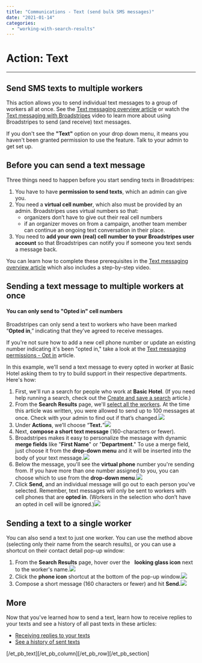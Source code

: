 ```yaml
---
title: "Communications - Text (send bulk SMS messages)"
date: "2021-01-14"
categories: 
  - "working-with-search-results"
---
```



# Action: Text

* * *

## Send SMS texts to multiple workers

This action allows you to send individual text messages to a group of workers all at once. See the [Text messaging overview article](https://help.broadstripes.com/videos/text-messaging-with-broadstripes-video/) or watch the [Text messaging with Broadstripes](https://help.broadstripes.com/help-articles/using-broadstripes/working-with-search-results/text-messaging-with-broadstripes/) video to learn more about using Broadstripes to send (and receive) text messages.

If you don't see the **"Text"** option on your drop down menu, it means you haven't been granted permission to use the feature. Talk to your admin to get set up.

## Before you can send a text message

Three things need to happen before you start sending texts in Broadstripes:

1. You have to have **permission to send texts**, which an admin can give you.
2. You need a **virtual cell number**, which also must be provided by an admin. Broadstripes uses virtual numbers so that:
    - organizers don’t have to give out their real cell numbers
    - if an organizer moves on from a campaign, another team member can continue an ongoing text conversation in their place.
3. You need to **add your own (real) cell number to your Broadstripes user account** so that Broadstripes can notify you if someone you text sends a message back.

You can learn how to complete these prerequisites in the [Text messaging overview article](https://help.broadstripes.com/help-articles/using-broadstripes/messaging/text-messaging/) which also includes a step-by-step video.

## Sending a text message to multiple workers at once

#### You can only send to "Opted in" cell numbers

Broadstripes can only send a text to workers who have been marked “**Opted in**,” indicating that they’ve agreed to receive messages.

If you're not sure how to add a new cell phone number or update an existing number indicating it's been "opted in," take a look at the [Text messaging permissions - Opt in](https://help.broadstripes.com/help-articles/using-broadstripes/working-with-search-results/text-messaging-opted-in-permissions/) article.

In this example, we'll send a text message to every opted in worker at Basic Hotel asking them to try to build support in their respective departments. Here's how:

1. First, we'll run a search for people who work at **Basic Hotel**. (If you need help running a search, check out the [Create and save a search](https://help.broadstripes.com/help-articles/using-broadstripes/customize/create-and-save-a-search/) article.)
2. From the **Search Results** page, we'll [select all the workers](/help-articles/using-broadstripes/working-with-search-results/selecting-deselecting-contacts/#ftoc-heading-2). At the time this article was written, you were allowed to send up to 100 messages at once. Check with your admin to find out if that’s changed.![](images/Text_Send_Select_Workers.png)
3. Under **Actions**, we’ll choose “**Text.**”![](images/Text_Send_Actions.png)
4. Next, **compose a short text message** (160-characters or fewer).
5. Broadstripes makes it easy to personalize the message with dynamic **merge fields** like "**First Name**" or "**Department**." To use a merge field, just choose it from the **drop-down menu** and it will be inserted into the body of your text message.![](images/Text_Send_Dynamic_Merge.png)
6. Below the message, you'll see the **virtual phone** number you're sending from. If you have more than one number assigned to you, you can choose which to use from the **drop-down menu**.![](images/Text_Send_VirtPhone.png)
7. Click **Send,** and an individual message will go out to each person you’ve selected. Remember, text messages will only be sent to workers with cell phones that are **opted in**. (Workers in the selection who don’t have an opted in cell will be ignored.)![](images/Text_Send_Complete.png)

## Sending a text to a single worker

You can also send a text to just one worker. You can use the method above (selecting only their name from the search results), or you can use a shortcut on their contact detail pop-up window:

1. From the **Search Results** page, hover over the   **looking glass icon** next to the worker's name.![](images/Text_Send_1Msg.png)
2. Click the **phone icon** shortcut at the bottom of the pop-up window.![](images/Text_Send_1MsgIcon.png)
3. Compose a short message (160 characters or fewer) and hit **Send.![](images/Text_Send_1MsgComplete.png)**

## More

Now that you've learned how to send a text, learn how to receive replies to your texts and see a history of all past texts in these articles:

- [Receiving replies to your texts](https://help.broadstripes.com/help-articles/using-broadstripes/working-with-search-results/text-messaging/)
- [See a history of sent texts](https://help.broadstripes.com/help-articles/using-broadstripes/working-with-search-results/text-messaging/)

\[/et\_pb\_text\]\[/et\_pb\_column\]\[/et\_pb\_row\]\[/et\_pb\_section\]
